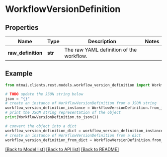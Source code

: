 # WorkflowVersionDefinition


## Properties

Name | Type | Description | Notes
------------ | ------------- | ------------- | -------------
**raw_definition** | **str** | The raw YAML definition of the workflow. | 

## Example

```python
from mtmai.clients.rest.models.workflow_version_definition import WorkflowVersionDefinition

# TODO update the JSON string below
json = "{}"
# create an instance of WorkflowVersionDefinition from a JSON string
workflow_version_definition_instance = WorkflowVersionDefinition.from_json(json)
# print the JSON string representation of the object
print(WorkflowVersionDefinition.to_json())

# convert the object into a dict
workflow_version_definition_dict = workflow_version_definition_instance.to_dict()
# create an instance of WorkflowVersionDefinition from a dict
workflow_version_definition_from_dict = WorkflowVersionDefinition.from_dict(workflow_version_definition_dict)
```
[[Back to Model list]](../README.md#documentation-for-models) [[Back to API list]](../README.md#documentation-for-api-endpoints) [[Back to README]](../README.md)


